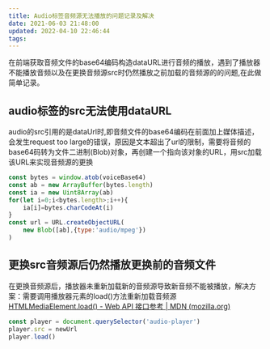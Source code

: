 ```yaml
---
title: Audio标签音频源无法播放的问题记录及解决
date: 2021-06-03 21:48:00
updated: 2022-04-10 22:46:44
tags:
---
```

在前端获取音频文件的base64编码构造dataURL进行音频的播放，遇到了播放器不能播放音频以及在更换音频源src时仍然播放之前加载的音频源的的问题,在此做简单记录。

## audio标签的src无法使用dataURL
audio的src引用的是dataUrl时,即音频文件的base64编码在前面加上媒体描述，会发生request too large的错误，原因是文本超出了url的限制，需要将音频的base64码转为文件二进制(Blob)对象，再创建一个指向该对象的URL，用src加载该URL来实现音频源的更换
```javascript
const bytes = window.atob(voiceBase64)
const ab = new ArrayBuffer(bytes.length)
const ia = new Uint8Array(ab)
for(let i=0;i<bytes.length>;i++){
    ia[i]=bytes.charCodeAt(i)
}
const url = URL.createObjectURL(
    new Blob([ab],{type:'audio/mpeg'})
)
```

## 更换src音频源后仍然播放更换前的音频文件
在更换音频源后，播放器未重新加载新的音频源导致新音频不能被播放，解决方案：需要调用播放器元素的load()方法重新加载音频源  [HTMLMediaElement.load() - Web API 接口参考 | MDN (mozilla.org)](https://developer.mozilla.org/zh-CN/docs/Web/API/HTMLMediaElement/load)

```javascript
const player = document.querySelector('audio-player')
player.src = newUrl
player.load()
```